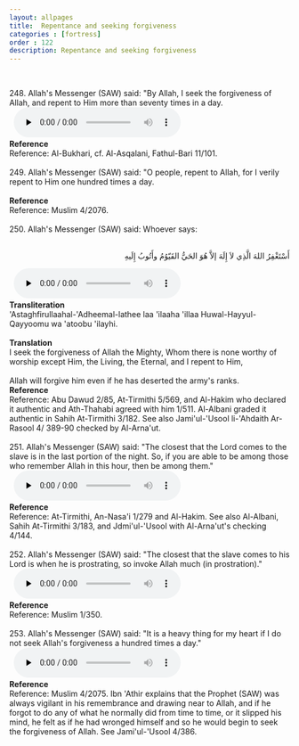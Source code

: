 ```yaml
---
layout: allpages
title:  Repentance and seeking forgiveness
categories : [fortress]
order : 122
description: Repentance and seeking forgiveness
---
```


&nbsp;
<div class="extra">248. Allah's Messenger (SAW) said: "By Allah, I seek the forgiveness of Allah, and repent to Him more than seventy times in a day.</div>
&nbsp;

<audio controls  preload="none">
  <source src="{{ site.baseurl }}/audio/fortress/248.mp3" type="audio/mpeg">
Your browser does not support the audio element.
</audio>
&nbsp;
<div class="duaextra" tabindex="0">
<div><strong>Reference</strong></div>
<div class="extra">Reference: Al-Bukhari, cf. Al-Asqalani, Fathul-Bari 11/101.</div>
</div>
&nbsp;
<div class="extra">249. Allah's Messenger (SAW) said: "O people, repent to Allah, for I verily repent to Him one hundred times a day.</div>
&nbsp;
<div class="duaextra" tabindex="0">
<div><strong>Reference</strong></div>
<div class="extra">Reference: Muslim 4/2076.</div>
</div>
&nbsp;
<div class="extra">250. Allah's Messenger (SAW) said: Whoever says:</div>
&nbsp;
<div class="arabictext" dir="RTL">

أَسْتَغْفِرُ اللهَ الَّذِي لاَ إِلَهَ إلاَّ هُوَ الحَيُّ القَيّوُمُ وأَتُوبُ إِلَيهِ

</div>
&nbsp;

<audio controls  preload="none">
  <source src="{{ site.baseurl }}/audio/fortress/250.mp3" type="audio/mpeg">
Your browser does not support the audio element.
</audio>
&nbsp;
<div class="duaextra" tabindex="0">
<div><strong>Transliteration</strong></div>
<div class="extra">'Astaghfirullaahal-'Adheemal-lathee laa 'ilaaha 'illaa Huwal-Hayyul-Qayyoomu wa 'atoobu 'ilayhi.</div>
</div>
&nbsp;
<div class="duaextra" tabindex="0">
<div><strong>Translation</strong></div>
<div class="extra">I seek the forgiveness of Allah the Mighty, Whom there is none worthy of worship except Him, the Living, the Eternal, and I repent to Him,</div>
</div>
&nbsp;
<div class="extra">Allah will forgive him even if he has deserted the army's ranks.</div>
<div class="duaextra" tabindex="0">
<div><strong>Reference</strong></div>
<div class="extra">Reference: Abu Dawud 2/85, At-Tirmithi 5/569, and Al-Hakim who declared it authentic and Ath-Thahabi agreed with him 1/511. Al-Albani graded it authentic in Sahih At-Tirmithi 3/182. See also Jami'ul-'Usool li-'Ahdaith Ar-Rasool 4/ 389-90 checked by Al-Arna'ut.</div>
</div>
&nbsp;
<div class="extra">251. Allah's Messenger (SAW) said: "The closest that the Lord comes to the slave is in the last portion of the night. So, if you are able to be among those who remember Allah in this hour, then be among them."</div>
&nbsp;

<audio controls  preload="none">
  <source src="{{ site.baseurl }}/audio/fortress/251.mp3" type="audio/mpeg">
Your browser does not support the audio element.
</audio>
&nbsp;
<div class="duaextra" tabindex="0">
<div><strong>Reference</strong></div>
<div class="extra">Reference: At-Tirmithi, An-Nasa'i 1/279 and Al-Hakim. See also Al-Albani, Sahih At-Tirmithi 3/183, and Jdmi'ul-'Usool with Al-Arna'ut's checking 4/144.</div>
</div>
&nbsp;
<div class="extra">252. Allah's Messenger (SAW) said: "The closest that the slave comes to his Lord is when he is prostrating, so invoke Allah much (in prostration)."</div>
&nbsp;

<audio controls  preload="none">
  <source src="{{ site.baseurl }}/audio/fortress/252.mp3" type="audio/mpeg">
Your browser does not support the audio element.
</audio>
&nbsp;
<div class="duaextra" tabindex="0">
<div><strong>Reference</strong></div>
<div class="extra">Reference: Muslim 1/350.</div>
</div>
&nbsp;
<div class="extra">253. Allah's Messenger (SAW) said: "It is a heavy thing for my heart if I do not seek Allah's forgiveness a hundred times a day."</div>
&nbsp;

<audio controls  preload="none">
  <source src="{{ site.baseurl }}/audio/fortress/253.mp3" type="audio/mpeg">
Your browser does not support the audio element.
</audio>
&nbsp;
<div class="duaextra" tabindex="0">
<div><strong>Reference</strong></div>
<div class="extra">Reference: Muslim 4/2075. Ibn 'Athir explains that the Prophet (SAW) was always vigilant in his remembrance and drawing near to Allah, and if he forgot to do any of what he normally did from time to time, or it slipped his mind, he felt as if he had wronged himself and so he would begin to seek the forgiveness of Allah. See Jami'ul-'Usool 4/386.</div>
</div>
